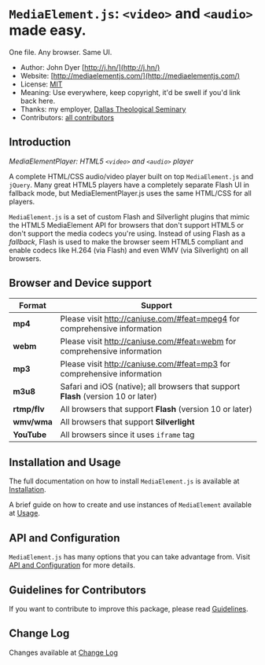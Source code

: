 # `MediaElement.js`: `<video>` and `<audio>` made easy. 

One file. Any browser. Same UI.

* Author: John Dyer [http://j.hn/](http://j.hn/)
* Website: [http://mediaelementjs.com/](http://mediaelementjs.com/)
* License: [MIT](http://johndyer.mit-license.org/)
* Meaning: Use everywhere, keep copyright, it'd be swell if you'd link back here.
* Thanks: my employer, [Dallas Theological Seminary](http://www.dts.edu/)
* Contributors: [all contributors](https://github.com/johndyer/mediaelement/graphs/contributors)

## Introduction

_MediaElementPlayer: HTML5 `<video>` and `<audio>` player_

A complete HTML/CSS audio/video player built on top `MediaElement.js` and `jQuery`. Many great HTML5 players have a completely separate Flash UI in fallback mode, but MediaElementPlayer.js uses the same HTML/CSS for all players.

`MediaElement.js` is a set of custom Flash and Silverlight plugins that mimic the HTML5 MediaElement API for browsers that don't support HTML5 or don't support the media codecs you're using. 
Instead of using Flash as a _fallback_, Flash is used to make the browser seem HTML5 compliant and enable codecs like H.264 (via Flash) and even WMV (via Silverlight) on all browsers.

## Browser and Device support

Format | Support
------ | -------
**mp4** | Please visit http://caniuse.com/#feat=mpeg4 for comprehensive information
**webm** | Please visit http://caniuse.com/#feat=webm for comprehensive information
**mp3** | Please visit http://caniuse.com/#feat=mp3 for comprehensive information
**m3u8** | Safari and iOS (native); all browsers that support **Flash** (version 10 or later)
**rtmp/flv** | All browsers that support **Flash** (version 10 or later)
**wmv/wma** | All browsers that support **Silverlight**
**YouTube** | All browsers since it uses `iframe` tag


## Installation and Usage

The full documentation on how to install `MediaElement.js` is available at [Installation](installation.md).

A brief guide on how to create and use instances of `MediaElement` available at [Usage](usage.md).


## API and Configuration
   
`MediaElement.js` has many options that you can take advantage from. Visit [API and Configuration](api.md) for more details.


## Guidelines for Contributors

If you want to contribute to improve this package, please read [Guidelines](guidelines.md).


## Change Log

Changes available at [Change Log](changelog.md)
